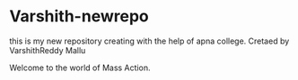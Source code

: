 # Varshith-newrepo
this is my new repository creating with the help of apna college.
Cretaed by VarshithReddy Mallu

Welcome to the world of Mass Action.

